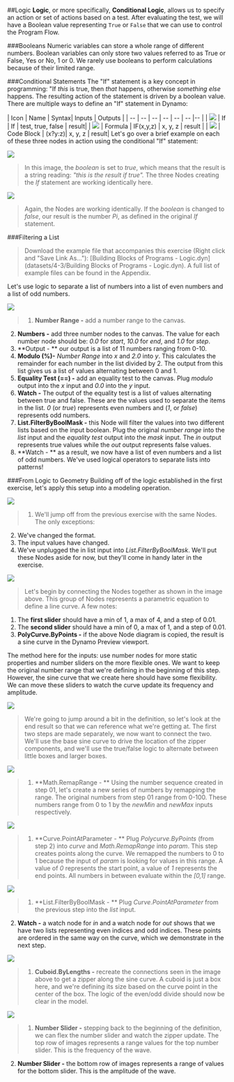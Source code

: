 ##Logic
**Logic**, or more specifically, **Conditional Logic**, allows us to specify an action or set of actions based on a test. After evaluating the test, we will have a Boolean value representing ```True``` or ```False``` that we can use to control the Program Flow.

###Booleans
Numeric variables can store a whole range of different numbers. Boolean variables can only store two values referred to as True or False, Yes or No, 1 or 0. We rarely use booleans to perform calculations because of their limited range.

###Conditional Statements
The "If" statement is a key concept in programming: "If *this* is true, then *that* happens, otherwise *something else* happens. The resulting action of the statement is driven by a boolean value. There are multiple ways to define an "If" statement in Dynamo:

| Icon | Name | Syntax| Inputs | Outputs |
| -- | -- | -- | -- | -- | -- |-- |
| ![](../images/icons/DSCoreNodesUI-Logic-If-Large.jpg) | If | If | test, true, false | result|
| ![](../images/icons/DSCoreNodesUI-Formula-Large.jpg) | Formula | IF(x,y,z) | x, y, z | result |
| ![](../images/icons/Dynamo-Nodes-CodeBlockNodeModel-Large.jpg) | Code Block | (x?y:z)| x, y, z | result|
Let's go over a brief example on each of these three nodes in action using the conditional "If" statement:

![](images/4-3/IFs.jpg)
> In this image, the *boolean* is set to *true*, which means that the result is a string reading: *"this is the result if true".*  The three Nodes creating the *If* statement are working identically here.

![](images/4-3/IFs2.jpg)
> Again, the Nodes are working identically.  If the *boolean* is changed to *false*, our result is the number *Pi*, as defined in the original *If* statement.

###Filtering a List
>Download the example file that accompanies this exercise (Right click and "Save Link As..."): [Building Blocks of Programs - Logic.dyn](datasets/4-3/Building Blocks of Programs - Logic.dyn). A full list of example files can be found in the Appendix.

Let's use logic to separate a list of numbers into a list of even numbers and a list of odd numbers.

![](images/4-3/01.jpg)
> 1. **Number Range -** add a number range to the canvas.
2. **Numbers -** add three number nodes to the canvas.  The value for each number node should be: *0.0* for *start*, *10.0* for *end*, and *1.0* for *step*.
3. **Output - ** our output is a list of 11 numbers ranging from 0-10.
4. **Modulo (%)-** *Number Range* into *x* and *2.0* into *y*.  This calculates the remainder for each number in the list divided by 2. The output from this list gives us a list of values alternating between 0 and 1.
5. **Equality Test (==) -** add an equality test to the canvas.  Plug *modulo* output into the *x* input and *0.0* into the *y* input.
6. **Watch -** The output of the equality test is a list of values alternating between true and false.  These are the values used to separate the items in the list.  *0* (or *true*) represents even numbers and (*1*, or *false*) represents odd numbers.
6. **List.FilterByBoolMask -** this Node will filter the values into two different lists based on the input boolean.  Plug the original *number range* into the *list* input and the *equality test* output into the *mask* input.  The *in* output represents true values while the *out* output represents false values.
7. **Watch - ** as a result, we now have a list of even numbers and a list of odd numbers. We've used logical operators to separate lists into patterns!

###From Logic to Geometry
Building off of the logic established in the first exercise, let's apply this setup into a modeling operation.

![](images/4-3/02.png)
> 1. We'll jump off from the previous exercise with the same Nodes.  The only exceptions:
2. We've changed the format.
3. The input values have changed.
4. We've unplugged the in list input into *List.FilterByBoolMask*. We'll put these Nodes aside for now, but they'll come in handy later in the exercise.

![](images/4-3/03.png)
> Let's begin by connecting the Nodes together as shown in the image above. This group of Nodes represents a parametric equation to define a line curve. A few notes:
1. The **first slider** should have a min of 1, a max of 4, and a step of 0.01.
2. The **second slider** should have a min of 0, a max of 1, and a step of 0.01.
3. **PolyCurve.ByPoints -** if the above Node diagram is copied, the result is a sine curve in the Dynamo Preview viewport.

The method here for the inputs: use number nodes for more static properties and number sliders on the more flexible ones.  We want to keep the original number range that we're defining in the beginning of this step.  However, the sine curve that we create here should have some flexibility.  We can move these sliders to watch the curve update its frequency and amplitude.

![](images/4-3/04.png)
> We're going to jump around a bit in the definition, so let's look at the end result so that we can reference what we're getting at.  The first two steps are made separately, we now want to connect the two.  We'll use the base sine curve to drive the location of the zipper components, and we'll use the true/false logic to alternate between little boxes and larger boxes.

![](images/4-3/05.png)
> 1. **Math.RemapRange - ** Using the number sequence created in step 01, let's create a new series of numbers by remapping the range.  The original numbers from step 01 range from 0-100.  These numbers range from 0 to 1 by the *newMin* and *newMax* inputs respectively.

![](images/4-3/06.png)
> 1. **Curve.PointAtParameter - ** Plug *Polycurve.ByPoints* (from step 2) into *curve* and *Math.RemapRange* into *param*. This step creates points along the curve. We remapped the numbers to 0 to 1 because the input of *param* is looking for values in this range.  A value of *0* represents the start point, a value of *1* represents the end points.  All numbers in between evaluate within the *[0,1]* range.

![](images/4-3/07.png)
> 1. **List.FilterByBoolMask - ** Plug *Curve.PointAtParameter* from the previous step into the *list* input.
2. **Watch -** a watch node for *in* and a watch node for *out* shows that we have two lists representing even indices and odd indices.  These points are ordered in the same way on the curve, which we demonstrate in the next step.

![](images/4-3/08.png)
> 1. **Cuboid.ByLengths -** recreate the connections seen in the image above to get a zipper along the sine curve. A cuboid is just a box here, and we're defining its size based on the curve point in the center of the box.  The logic of the even/odd divide should now be clear in the model.

![](images/4-3/matrix.png)
> 1. **Number Slider -** stepping back to the beginning of the definition, we can flex the number slider and watch the zipper update.  The top row of images represents a range values for the top number slider. This is the frequency of the wave.
2. **Number Slider -** the bottom row of images represents a range of values for the bottom slider.  This is the amplitude of the wave.
